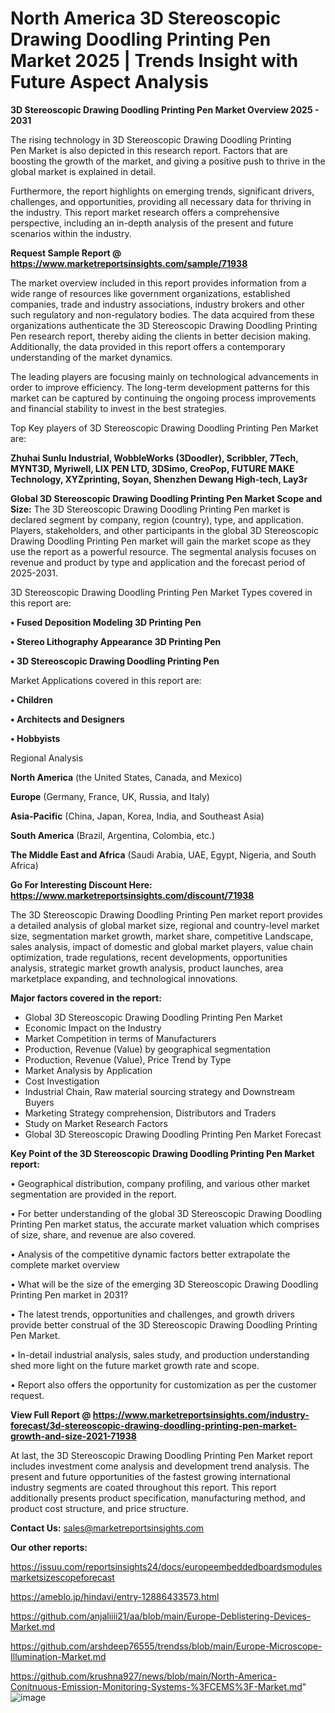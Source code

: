  # North America 3D Stereoscopic Drawing Doodling Printing Pen Market 2025 | Trends Insight with Future Aspect Analysis

<Strong> 3D Stereoscopic Drawing Doodling Printing Pen Market Overview 2025 - 2031</strong>

The rising technology in 3D Stereoscopic Drawing Doodling Printing Pen Market is also depicted in this research report. Factors that are boosting the growth of the market, and giving a positive push to thrive in the global market is explained in detail.

Furthermore, the report highlights on emerging trends, significant drivers, challenges, and opportunities, providing all necessary data for thriving in the industry. This report market research offers a comprehensive perspective, including an in-depth analysis of the present and future scenarios within the industry.

<strong>Request Sample Report @ <a href=https://www.marketreportsinsights.com/sample/71938>https://www.marketreportsinsights.com/sample/71938</a></strong>

The market overview included in this report provides information from a wide range of resources like government organizations, established companies, trade and industry associations, industry brokers and other such regulatory and non-regulatory bodies. The data acquired from these organizations authenticate the 3D Stereoscopic Drawing Doodling Printing Pen research report, thereby aiding the clients in better decision making. Additionally, the data provided in this report offers a contemporary understanding of the market dynamics.

The leading players are focusing mainly on technological advancements in order to improve efficiency. The long-term development patterns for this market can be captured by continuing the ongoing process improvements and financial stability to invest in the best strategies.

Top Key players of 3D Stereoscopic Drawing Doodling Printing Pen Market are:

<strong>Zhuhai Sunlu Industrial, WobbleWorks (3Doodler), Scribbler, 7Tech, MYNT3D, Myriwell, LIX PEN LTD, 3DSimo, CreoPop, FUTURE MAKE Technology, XYZprinting, Soyan, Shenzhen Dewang High-tech, Lay3r</strong>

<strong><b>Global 3D Stereoscopic Drawing Doodling Printing Pen Market Scope and Size:</b></strong>
The 3D Stereoscopic Drawing Doodling Printing Pen market is declared segment by company, region (country), type, and application. Players, stakeholders, and other participants in the global 3D Stereoscopic Drawing Doodling Printing Pen market will gain the market scope as they use the report as a powerful resource. The segmental analysis focuses on revenue and product by type and application and the forecast period of 2025-2031.

3D Stereoscopic Drawing Doodling Printing Pen Market Types covered in this report are:

<strong>• Fused Deposition Modeling 3D Printing Pen

• Stereo Lithography Appearance 3D Printing Pen

• 3D Stereoscopic Drawing Doodling Printing Pen</strong>

Market Applications covered in this report are:

<strong>• Children

• Architects and Designers

• Hobbyists</strong> 

Regional Analysis

<strong>North America</strong> (the United States, Canada, and Mexico)

<strong>Europe</strong> (Germany, France, UK, Russia, and Italy)

<strong>Asia-Pacific</strong> (China, Japan, Korea, India, and Southeast Asia)

<strong>South America</strong> (Brazil, Argentina, Colombia, etc.)

<strong>The Middle East and Africa</strong> (Saudi Arabia, UAE, Egypt, Nigeria, and South Africa)

<strong>Go For Interesting Discount Here: <a href=https://www.marketreportsinsights.com/discount/71938>https://www.marketreportsinsights.com/discount/71938</a></strong>

The 3D Stereoscopic Drawing Doodling Printing Pen market report provides a detailed analysis of global market size, regional and country-level market size, segmentation market growth, market share, competitive Landscape, sales analysis, impact of domestic and global market players, value chain optimization, trade regulations, recent developments, opportunities analysis, strategic market growth analysis, product launches, area marketplace expanding, and technological innovations.

<strong><b>Major factors covered in the report:</b></strong>
<ul>
  <li>Global 3D Stereoscopic Drawing Doodling Printing Pen Market </li>
  <li>Economic Impact on the Industry</li>
  <li>Market Competition in terms of Manufacturers</li>
  <li>Production, Revenue (Value) by geographical segmentation</li>
  <li>Production, Revenue (Value), Price Trend by Type</li>
  <li>Market Analysis by Application</li>
  <li>Cost Investigation</li>
  <li>Industrial Chain, Raw material sourcing strategy and Downstream Buyers</li>
  <li>Marketing Strategy comprehension, Distributors and Traders</li>
  <li>Study on Market Research Factors</li>
  <li>Global 3D Stereoscopic Drawing Doodling Printing Pen Market Forecast</li>
</ul>

<strong><b>Key Point of the 3D Stereoscopic Drawing Doodling Printing Pen Market report:</b></strong>

• Geographical distribution, company profiling, and various other market segmentation are provided in the report.

• For better understanding of the global 3D Stereoscopic Drawing Doodling Printing Pen market status, the accurate market valuation which comprises of size, share, and revenue are also covered.

• Analysis of the competitive dynamic factors better extrapolate the complete market overview

• What will be the size of the emerging 3D Stereoscopic Drawing Doodling Printing Pen market in 2031?

• The latest trends, opportunities and challenges, and growth drivers provide better construal of the 3D Stereoscopic Drawing Doodling Printing Pen Market.

• In-detail industrial analysis, sales study, and production understanding shed more light on the future market growth rate and scope.

• Report also offers the opportunity for customization as per the customer request.

<strong><b>View Full Report @ <a href=https://www.marketreportsinsights.com/industry-forecast/3d-stereoscopic-drawing-doodling-printing-pen-market-growth-and-size-2021-71938>https://www.marketreportsinsights.com/industry-forecast/3d-stereoscopic-drawing-doodling-printing-pen-market-growth-and-size-2021-71938</a></b></strong>


At last, the 3D Stereoscopic Drawing Doodling Printing Pen Market report includes investment come analysis and development trend analysis. The present and future opportunities of the fastest growing international industry segments are coated throughout this report. This report additionally presents product specification, manufacturing method, and product cost structure, and price structure.

<strong>Contact Us:</strong>
sales@marketreportsinsights.com

<strong>Our other reports:</strong>

<a href=https://issuu.com/reportsinsights24/docs/europeembeddedboardsmodulesmarketsizescopeforecast>https://issuu.com/reportsinsights24/docs/europeembeddedboardsmodulesmarketsizescopeforecast</a>

<a href=https://ameblo.jp/hindavi/entry-12886433573.html>https://ameblo.jp/hindavi/entry-12886433573.html</a>

<a href=https://github.com/anjaliiii21/aa/blob/main/Europe-Deblistering-Devices-Market.md>https://github.com/anjaliiii21/aa/blob/main/Europe-Deblistering-Devices-Market.md</a>

<a href=https://github.com/arshdeep76555/trendss/blob/main/Europe-Microscope-Illumination-Market.md>https://github.com/arshdeep76555/trendss/blob/main/Europe-Microscope-Illumination-Market.md</a>

<a href=https://github.com/krushna927/news/blob/main/North-America-Conitnuous-Emission-Monitoring-Systems-%3FCEMS%3F-Market.md>https://github.com/krushna927/news/blob/main/North-America-Conitnuous-Emission-Monitoring-Systems-%3FCEMS%3F-Market.md</a>"
![image](https://github.com/user-attachments/assets/1bc73061-f36c-4dc0-8c7c-f7122cd0b8e3)
